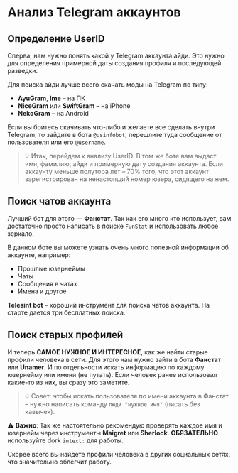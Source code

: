 # Анализ Telegram аккаунтов

## Определение UserID

Сперва, нам нужно понять какой у Telegram аккаунта айди. Это нужно для определения примерной даты создания профиля и последующей разведки.

Для поиска айди лучше всего скачать моды на Telegram по типу:
- **AyuGram**, **Ime** – на ПК
- **NiceGram** или **SwiftGram** – на iPhone
- **NekoGram** – на Android

Если вы боитесь скачивать что-либо и желаете все сделать внутри Telegram, то зайдите в бота `@usinfobot`, перешлите туда сообщение от пользователя или его `@username`.

> 💡 Итак, перейдем к анализу UserID. В том же боте вам выдаст имя, фамилию, айди и примерную дату создания аккаунта. Если аккаунту меньше полутора лет – 70% того, что этот аккаунт зарегистрирован на ненастоящий номер юзера, сидящего на нем.

## Поиск чатов аккаунта

Лучший бот для этого — **Фанстат**. Так как его много кто использует, вам достаточно просто написать в поиске `FunStat` и использовать любое зеркало.

В данном боте вы можете узнать очень много полезной информации об аккаунте, например:
- Прошлые юзернеймы
- Чаты
- Сообщения в чатах
- Имена и другое

**Telesint bot** – хороший инструмент для поиска чатов аккаунта. На старте дается три бесплатных поиска.

## Поиск старых профилей

И теперь **САМОЕ НУЖНОЕ И ИНТЕРЕСНОЕ**, как же найти старые профили человека в сети. Для этого нам нужно зайти в бота **Фанстат** или **Unamer**. И по отдельности искать информацию по каждому юзернейму или имени (не путать). Если человек ранее использовал какие-то из них, вы сразу это заметите.

> 💡 Совет: чтобы искать пользователя по имени аккаунта в Фанстат – нужно написать команду `люди "нужное имя"` (писать без кавычек).

⚠️ **Важно**: Так же настоятельно рекомендую проверять каждое имя и юзернейм через инструменты **Maigret** или **Sherlock**. **ОБЯЗАТЕЛЬНО** используйте dork `intext:` для работы.

Скорее всего вы найдете профили человека в других социальных сетях, что значительно облегчит работу.
